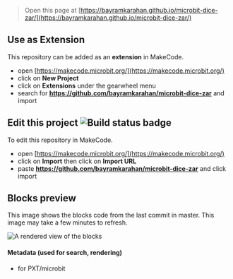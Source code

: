 
> Open this page at [https://bayramkarahan.github.io/microbit-dice-zar/](https://bayramkarahan.github.io/microbit-dice-zar/)

## Use as Extension

This repository can be added as an **extension** in MakeCode.

* open [https://makecode.microbit.org/](https://makecode.microbit.org/)
* click on **New Project**
* click on **Extensions** under the gearwheel menu
* search for **https://github.com/bayramkarahan/microbit-dice-zar** and import

## Edit this project ![Build status badge](https://github.com/bayramkarahan/microbit-dice-zar/workflows/MakeCode/badge.svg)

To edit this repository in MakeCode.

* open [https://makecode.microbit.org/](https://makecode.microbit.org/)
* click on **Import** then click on **Import URL**
* paste **https://github.com/bayramkarahan/microbit-dice-zar** and click import

## Blocks preview

This image shows the blocks code from the last commit in master.
This image may take a few minutes to refresh.

![A rendered view of the blocks](https://github.com/bayramkarahan/microbit-dice-zar/raw/master/.github/makecode/blocks.png)

#### Metadata (used for search, rendering)

* for PXT/microbit
<script src="https://makecode.com/gh-pages-embed.js"></script><script>makeCodeRender("{{ site.makecode.home_url }}", "{{ site.github.owner_name }}/{{ site.github.repository_name }}");</script>
